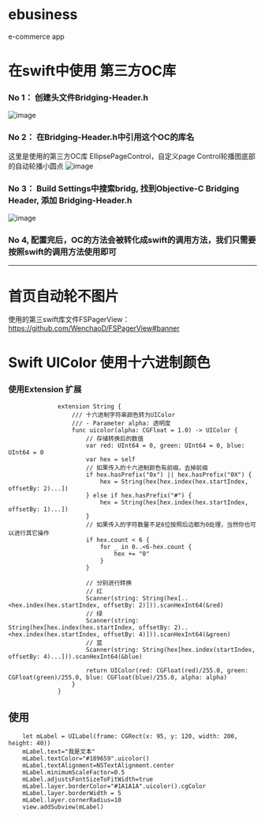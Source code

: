 # ebusiness
e-commerce app
# 在swift中使用 第三方OC库

### No 1： 创建头文件Bridging-Header.h
  ![image](https://user-images.githubusercontent.com/86242993/205653768-aa9a9ca4-dea5-4c56-9a39-5d0c46728679.png)
### No 2： 在Bridging-Header.h中引用这个OC的库名
  这里是使用的第三方OC库 EllipsePageControl，自定义page Control轮播图底部的自动轮播小圆点
  ![image](https://user-images.githubusercontent.com/86242993/205654057-d4ff593c-9bb4-4119-a517-10d4bef6c20e.png)
### No 3： Build Settings中搜索bridg, 找到Objective-C Bridging Header, 添加 Bridging-Header.h
  ![image](https://user-images.githubusercontent.com/86242993/205654170-dd665347-c761-4726-8a7d-524c2a400b96.png)
### No 4, 配置完后，OC的方法会被转化成swift的调用方法，我们只需要按照swift的调用方法使用即可
------------------------------------------------------------------------------------
# 首页自动轮不图片
使用的第三swift库文件FSPagerView： https://github.com/WenchaoD/FSPagerView#banner

# Swift UIColor 使用十六进制颜色
### 使用Extension 扩展

                  extension String {
                      /// 十六进制字符串颜色转为UIColor
                      /// - Parameter alpha: 透明度
                      func uicolor(alpha: CGFloat = 1.0) -> UIColor {
                          // 存储转换后的数值
                          var red: UInt64 = 0, green: UInt64 = 0, blue: UInt64 = 0
                          var hex = self
                          // 如果传入的十六进制颜色有前缀，去掉前缀
                          if hex.hasPrefix("0x") || hex.hasPrefix("0X") {
                              hex = String(hex[hex.index(hex.startIndex, offsetBy: 2)...])
                          } else if hex.hasPrefix("#") {
                              hex = String(hex[hex.index(hex.startIndex, offsetBy: 1)...])
                          }
                          // 如果传入的字符数量不足6位按照后边都为0处理，当然你也可以进行其它操作
                          if hex.count < 6 {
                              for _ in 0..<6-hex.count {
                                  hex += "0"
                              }
                          }

                          // 分别进行转换
                          // 红
                          Scanner(string: String(hex[..<hex.index(hex.startIndex, offsetBy: 2)])).scanHexInt64(&red)
                          // 绿
                          Scanner(string: String(hex[hex.index(hex.startIndex, offsetBy: 2)..<hex.index(hex.startIndex, offsetBy: 4)])).scanHexInt64(&green)
                          // 蓝
                          Scanner(string: String(hex[hex.index(startIndex, offsetBy: 4)...])).scanHexInt64(&blue)

                          return UIColor(red: CGFloat(red)/255.0, green: CGFloat(green)/255.0, blue: CGFloat(blue)/255.0, alpha: alpha)
                      }
                  }
## 使用
        let mLabel = UILabel(frame: CGRect(x: 95, y: 120, width: 200, height: 40))
        mLabel.text="我是文本"
        mLabel.textColor="#189659".uicolor()
        mLabel.textAlignment=NSTextAlignment.center
        mLabel.minimumScaleFactor=0.5
        mLabel.adjustsFontSizeToFitWidth=true
        mLabel.layer.borderColor="#1A1A1A".uicolor().cgColor
        mLabel.layer.borderWidth = 5
        mLabel.layer.cornerRadius=10
        view.addSubview(mLabel)


